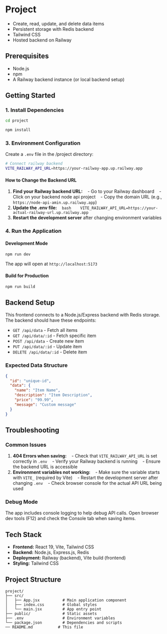 # Project
- Create, read, update, and delete data items
- Persistent storage with Redis backend
- Tailwind CSS
- Hosted backend on Railway

## Prerequisites
- Node.js
- npm
- A Railway backend instance (or local backend setup)

## Getting Started

### 1. Install Dependencies
```bash
cd project
```

```bash
npm install
```
### 3. Environment Configuration
Create a `.env` file in the /project directory:

```bash
# Connect railway backend
VITE_RAILWAY_API_URL=https://your-railway-app.up.railway.app
```
#### How to Change the Backend URL
1. **Find your Railway backend URL:**
   - Go to your Railway dashboard
   - Click on your backend node api project
   - Copy the domain URL (e.g., `https://node-api-amin.up.railway.app`)
2. **Update the .env file:**
   ```bash
   VITE_RAILWAY_API_URL=https://your-actual-railway-url.up.railway.app
   ```
3. **Restart the development server** after changing environment variables

### 4. Run the Application

#### Development Mode
```bash
npm run dev
```
The app will open at `http://localhost:5173`

#### Build for Production
```bash
npm run build
```
## Backend Setup

This frontend connects to a Node.js/Express backend with Redis storage. The backend should have these endpoints:
- `GET /api/data` - Fetch all items
- `GET /api/data/:id` - Fetch specific item
- `POST /api/data` - Create new item
- `PUT /api/data/:id` - Update item
- `DELETE /api/data/:id` - Delete item

### Expected Data Structure
```json
{
  "id": "unique-id",
  "data": {
    "name": "Item Name",
    "description": "Item Description",
    "price": "99.99",
    "message": "Custom message"
  }
}
```

## Troubleshooting

### Common Issues
1. **404 Errors when saving:**
   - Check that `VITE_RAILWAY_API_URL` is set correctly in `.env`
   - Verify your Railway backend is running
   - Ensure the backend URL is accessible
2. **Environment variables not working:**
   - Make sure the variable starts with `VITE_` (required by Vite)
   - Restart the development server after changing `.env`
   - Check browser console for the actual API URL being used

### Debug Mode
The app includes console logging to help debug API calls. Open browser dev tools (F12) and check the Console tab when saving items.

## Tech Stack
- **Frontend:** React 19, Vite, Tailwind CSS
- **Backend:** Node.js, Express.js, Redis
- **Deployment:** Railway (backend), Vite build (frontend)
- **Styling:** Tailwind CSS

## Project Structure
```
project/
├── src/
│   ├── App.jsx          # Main application component
│   ├── index.css        # Global styles
│   └── main.jsx         # App entry point
├── public/              # Static assets
├── .env                 # Environment variables
└── package.json         # Dependencies and scripts
── README.md           # This file
```